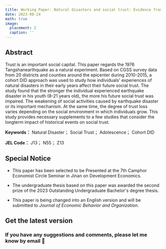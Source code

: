 ```yaml
---
title: Working Paper: Natural disasters and social trust: Evidence from Tangshan Earthquake
date: 2023-08-24
math: true
image:
  placement: 2
  caption: ''
---
```


## Abstract

Trust is an important social capital. This paper regards the 1976 Tangshanearthquake as a natural experiment. Based on CGSS survey data from 20 districts and counties around the epicenter during 2010-2015, a cohort DID approach was used to study how individuals' experiences of natural disasters in their early years affect their future social trust. The study found that the stronger the individual experienced earthquake disaster in his youth (8-21 years old), the more his future social trust was impaired. The weakening of social activities caused by earthquake disaster or its important mechanism. At the same time, the degree of trust loss varies depending on the social environment in which individuals grow. This study provides necessary supplements to a few studies that consider the longterm impact of historical events on social trust.

**Keywords：** Natural Disaster； Social Trust； Adolescence； Cohort DID

**JEL Code：** J13； N55； Z13


## Special Notice

- This paper has been selected to be Presented at the 7th Camphor Economist Circle Seminar in Jinan on Development Economics.

- The undergraduate thesis based on this paper was awarded the second prize of the 2023 Outstanding Undergraduate Bachelor's degree thesis.

- This paper is being changed into an English version and will be submitted to *Journal of Economic Behavior and Organization*.


## Get the latest version


### If you have any suggestions and comments, please let me know by email 🙌


